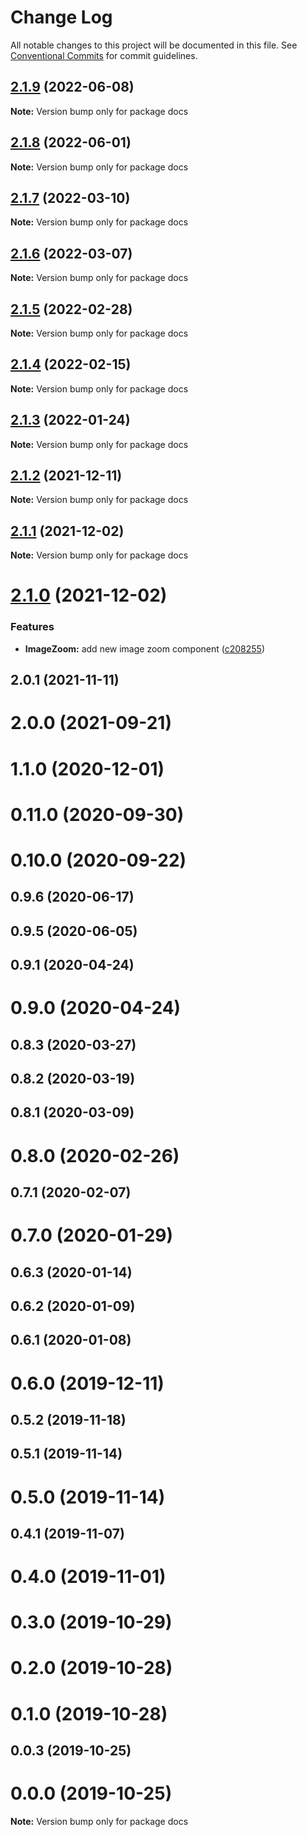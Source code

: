 # Change Log

All notable changes to this project will be documented in this file.
See [Conventional Commits](https://conventionalcommits.org) for commit guidelines.

## [2.1.9](https://github.com/noaignite/accelerator/compare/docs@2.1.8...docs@2.1.9) (2022-06-08)

**Note:** Version bump only for package docs





## [2.1.8](https://github.com/noaignite/accelerator/compare/docs@2.1.7...docs@2.1.8) (2022-06-01)

**Note:** Version bump only for package docs





## [2.1.7](https://github.com/noaignite/accelerator/compare/docs@2.1.6...docs@2.1.7) (2022-03-10)

**Note:** Version bump only for package docs





## [2.1.6](https://github.com/noaignite/accelerator/compare/docs@2.1.4...docs@2.1.6) (2022-03-07)

**Note:** Version bump only for package docs





## [2.1.5](https://github.com/noaignite/accelerator/compare/docs@2.1.4...docs@2.1.5) (2022-02-28)

**Note:** Version bump only for package docs





## [2.1.4](https://github.com/noaignite/accelerator/compare/docs@2.1.3...docs@2.1.4) (2022-02-15)

**Note:** Version bump only for package docs





## [2.1.3](https://github.com/noaignite/accelerator/compare/docs@2.1.2...docs@2.1.3) (2022-01-24)

**Note:** Version bump only for package docs





## [2.1.2](https://github.com/noaignite/accelerator/compare/docs@2.1.1...docs@2.1.2) (2021-12-11)

**Note:** Version bump only for package docs





## [2.1.1](https://github.com/noaignite/oui/compare/docs@2.1.0...docs@2.1.1) (2021-12-02)

**Note:** Version bump only for package docs





# [2.1.0](https://github.com/noaignite/oui/compare/docs@2.0.1...docs@2.1.0) (2021-12-02)


### Features

* **ImageZoom:** add new image zoom component ([c208255](https://github.com/noaignite/oui/commit/c20825523fe0f6ee98d8e1132aa1e94163108ffa))





## 2.0.1 (2021-11-11)



# 2.0.0 (2021-09-21)



# 1.1.0 (2020-12-01)



# 0.11.0 (2020-09-30)



# 0.10.0 (2020-09-22)



## 0.9.6 (2020-06-17)



## 0.9.5 (2020-06-05)



## 0.9.1 (2020-04-24)



# 0.9.0 (2020-04-24)



## 0.8.3 (2020-03-27)



## 0.8.2 (2020-03-19)



## 0.8.1 (2020-03-09)



# 0.8.0 (2020-02-26)



## 0.7.1 (2020-02-07)



# 0.7.0 (2020-01-29)



## 0.6.3 (2020-01-14)



## 0.6.2 (2020-01-09)



## 0.6.1 (2020-01-08)



# 0.6.0 (2019-12-11)



## 0.5.2 (2019-11-18)



## 0.5.1 (2019-11-14)



# 0.5.0 (2019-11-14)



## 0.4.1 (2019-11-07)



# 0.4.0 (2019-11-01)



# 0.3.0 (2019-10-29)



# 0.2.0 (2019-10-28)



# 0.1.0 (2019-10-28)



## 0.0.3 (2019-10-25)



# 0.0.0 (2019-10-25)

**Note:** Version bump only for package docs

